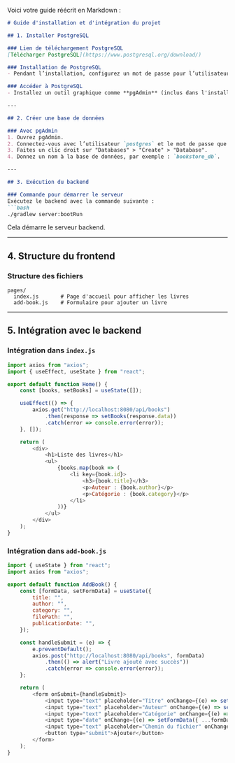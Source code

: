 Voici votre guide réécrit en Markdown :

```markdown
# Guide d'installation et d'intégration du projet

## 1. Installer PostgreSQL

### Lien de téléchargement PostgreSQL
[Télécharger PostgreSQL](https://www.postgresql.org/download/)

### Installation de PostgreSQL
- Pendant l’installation, configurez un mot de passe pour l’utilisateur `postgres`. Notez ce mot de passe, car il sera nécessaire pour se connecter.

### Accéder à PostgreSQL
- Installez un outil graphique comme **pgAdmin** (inclus dans l'installation) ou utilisez un terminal pour interagir avec PostgreSQL.

---

## 2. Créer une base de données

### Avec pgAdmin
1. Ouvrez pgAdmin.
2. Connectez-vous avec l’utilisateur `postgres` et le mot de passe que vous avez défini.
3. Faites un clic droit sur "Databases" > "Create" > "Database".
4. Donnez un nom à la base de données, par exemple : `bookstore_db`.

---

## 3. Exécution du backend

### Commande pour démarrer le serveur
Exécutez le backend avec la commande suivante :
```bash
./gradlew server:bootRun
```
Cela démarre le serveur backend.

---

## 4. Structure du frontend

### Structure des fichiers
```
pages/
  index.js       # Page d'accueil pour afficher les livres
  add-book.js    # Formulaire pour ajouter un livre
```

---

## 5. Intégration avec le backend

### Intégration dans `index.js`
```javascript
import axios from "axios";
import { useEffect, useState } from "react";

export default function Home() {
    const [books, setBooks] = useState([]);

    useEffect(() => {
        axios.get("http://localhost:8080/api/books")
            .then(response => setBooks(response.data))
            .catch(error => console.error(error));
    }, []);

    return (
        <div>
            <h1>Liste des livres</h1>
            <ul>
                {books.map(book => (
                    <li key={book.id}>
                        <h3>{book.title}</h3>
                        <p>Auteur : {book.author}</p>
                        <p>Catégorie : {book.category}</p>
                    </li>
                ))}
            </ul>
        </div>
    );
}
```

### Intégration dans `add-book.js`
```javascript
import { useState } from "react";
import axios from "axios";

export default function AddBook() {
    const [formData, setFormData] = useState({
        title: "",
        author: "",
        category: "",
        filePath: "",
        publicationDate: "",
    });

    const handleSubmit = (e) => {
        e.preventDefault();
        axios.post("http://localhost:8080/api/books", formData)
            .then(() => alert("Livre ajouté avec succès"))
            .catch(error => console.error(error));
    };

    return (
        <form onSubmit={handleSubmit}>
            <input type="text" placeholder="Titre" onChange={(e) => setFormData({ ...formData, title: e.target.value })} />
            <input type="text" placeholder="Auteur" onChange={(e) => setFormData({ ...formData, author: e.target.value })} />
            <input type="text" placeholder="Catégorie" onChange={(e) => setFormData({ ...formData, category: e.target.value })} />
            <input type="date" onChange={(e) => setFormData({ ...formData, publicationDate: e.target.value })} />
            <input type="text" placeholder="Chemin du fichier" onChange={(e) => setFormData({ ...formData, filePath: e.target.value })} />
            <button type="submit">Ajouter</button>
        </form>
    );
}
```
